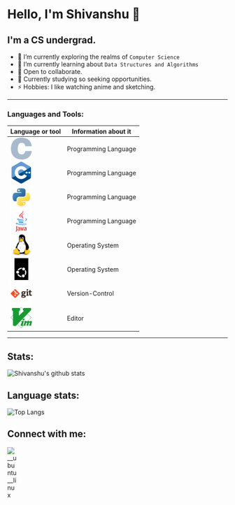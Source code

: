 # Hello, I'm Shivanshu 👋

## I'm a CS undergrad.

- 🔭 I’m currently exploring the realms of `Computer Science`
- 🌱 I’m currently learning about `Data Structures and Algorithms`
- 👯 Open to collaborate.
- 💼  Currently studying so seeking opportunities.
- ⚡ Hobbies: I like watching anime and sketching.

---

### Languages and Tools:

Language or tool | Information about it
---|---
<img align="left" alt="C" width="50px" height="50px" src="https://github.com/devicons/devicon/blob/master/icons/c/c-original.svg"> | Programming Language
<img align="left" alt="C++" width="50px" height="50px" src="https://github.com/devicons/devicon/blob/master/icons/cplusplus/cplusplus-original.svg"> | Programming Language
<img align="left" alt="python" width="50px" height="50px" src="https://github.com/devicons/devicon/blob/master/icons/python/python-original.svg"> | Programming Language
<img align="left" alt="python" width="50px" height="50px" src="https://github.com/devicons/devicon/blob/master/icons/java/java-original-wordmark.svg"> | Programming Language
<img align="left" alt="linux" width="50px" height="50px" src="https://github.com/devicons/devicon/blob/master/icons/linux/linux-original.svg"> | Operating System
<img align="left" alt="ubuntu" width="50px" height="50px" src="https://github.com/devicons/devicon/blob/master/icons/ubuntu/ubuntu-plain.svg"> | Operating System
<img align="left" alt="git" width="50px" height="50px" src="https://github.com/devicons/devicon/blob/master/icons/git/git-original-wordmark.svg"> | Version-Control
<img alt="vim" width="50px" height="50px" src="https://github.com/devicons/devicon/blob/master/icons/vim/vim-plain.svg"> | Editor

---

## Stats:

![Shivanshu's github stats](https://github-readme-stats.vercel.app/api?username=shivanshu-semwal&show_icons=true&theme=radical)

## Language stats:

![Top Langs](https://github-readme-stats.vercel.app/api/top-langs/?username=shivanshu-semwal)

## Connect with me:

[<img align="left" alt="__ubuntu__linux" width="22px" src="https://cdn.jsdelivr.net/npm/simple-icons@v3/icons/instagram.svg" />](https://www.instagram.com/__ubuntu__linux)
